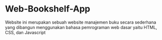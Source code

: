 # Web-Bookshelf-App
Website ini merupakan sebuah website manajemen buku secara sederhana yang dibangun menggunakan bahasa pemrograman web dasar yaitu HTML, CSS, dan Javascript
